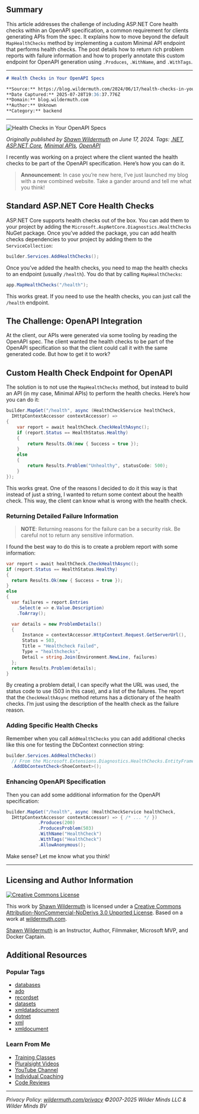 ## Summary
This article addresses the challenge of including ASP.NET Core health checks within an OpenAPI specification, a common requirement for clients generating APIs from the spec. It explains how to move beyond the default `MapHealthChecks` method by implementing a custom Minimal API endpoint that performs health checks. The post details how to return rich problem reports with failure information and how to properly annotate this custom endpoint for OpenAPI generation using `.Produces`, `.WithName`, and `.WithTags`.

---

```markdown
# Health Checks in Your OpenAPI Specs

**Source:** https://blog.wildermuth.com/2024/06/17/health-checks-in-your-open-api/
**Date Captured:** 2025-07-28T19:36:37.776Z
**Domain:** blog.wildermuth.com
**Author:** Unknown
**Category:** backend
```

---

![Health Checks in Your OpenAPI Specs](https://wilderminds.blob.core.windows.net/img/2024/06/17/cover.jpg)

*Originally published by [Shawn Wildermuth](/#contact) on June 17, 2024.*
*Tags: [.NET](/tags/.net/), [ASP.NET Core](/tags/asp.net-core/), [Minimal APIs](/tags/minimal-apis/), [OpenAPI](/tags/openapi/)*

I recently was working on a project where the client wanted the health checks to be part of the OpenAPI specification. Here’s how you can do it.

> **Announcement**: In case you’re new here, I’ve just launched my blog with a new combined website. Take a gander around and tell me what you think!

## Standard ASP.NET Core Health Checks

ASP.NET Core supports health checks out of the box. You can add them to your project by adding the `Microsoft.AspNetCore.Diagnostics.HealthChecks` NuGet package. Once you’ve added the package, you can add health checks dependencies to your project by adding them to the `ServiceCollection`:

```csharp
builder.Services.AddHealthChecks();
```

Once you’ve added the health checks, you need to map the health checks to an endpoint (usually `/health`). You do that by calling `MapHealthChecks`:

```csharp
app.MapHealthChecks("/health");
```

This works great. If you need to use the health checks, you can just call the `/health` endpoint.

## The Challenge: OpenAPI Integration

At the client, our APIs were generated via some tooling by reading the OpenAPI spec. The client wanted the health checks to be part of the OpenAPI specification so that the client could call it with the same generated code. But how to get it to work?

## Custom Health Check Endpoint for OpenAPI

The solution is to not use the `MapHealthChecks` method, but instead to build an API (in my case, Minimal APIs) to perform the health checks. Here’s how you can do it:

```csharp
builder.MapGet("/health", async (HealthCheckService healthCheck, 
  IHttpContextAccessor contextAccessor) =>
{
    var report = await healthCheck.CheckHealthAsync();
    if (report.Status == HealthStatus.Healthy)
    {
        return Results.Ok(new { Success = true });
    }
    else 
    {
        return Results.Problem("Unhealthy", statusCode: 500);
    }
});
```

This works great. One of the reasons I decided to do it this way is that instead of just a string, I wanted to return some context about the health check. This way, the client can know what is wrong with the health check.

### Returning Detailed Failure Information

> **NOTE**: Returning reasons for the failure can be a security risk. Be careful not to return any sensitive information.

I found the best way to do this is to create a problem report with some information:

```csharp
var report = await healthCheck.CheckHealthAsync();
if (report.Status == HealthStatus.Healthy)
{
  return Results.Ok(new { Success = true });
}
else
{
  var failures = report.Entries
    .Select(e => e.Value.Description)
    .ToArray();

  var details = new ProblemDetails()
  {
      Instance = contextAccessor.HttpContext.Request.GetServerUrl(),
      Status = 503,
      Title = "Healthcheck Failed",
      Type = "healthchecks",
      Detail = string.Join(Environment.NewLine, failures)
  };
  return Results.Problem(details);
}
```

By creating a problem detail, I can specify what the URL was used, the status code to use (503 in this case), and a list of the failures. The report that the `CheckHealthAsync` method returns has a dictionary of the health checks. I’m just using the description of the health check as the failure reason.

### Adding Specific Health Checks

Remember when you call `AddHealthChecks` you can add additional checks like this one for testing the DbContext connection string:

```csharp
builder.Services.AddHealthChecks()
  // From the Microsoft.Extensions.Diagnostics.HealthChecks.EntityFrameworkCore package
  .AddDbContextCheck<ShoeContext>();
```

### Enhancing OpenAPI Specification

Then you can add some additional information for the OpenAPI specification:

```csharp
builder.MapGet("/health", async (HealthCheckService healthCheck, 
  IHttpContextAccessor contextAccessor) => { /* ... */ })
            .Produces(200)
            .ProducesProblem(503)
            .WithName("HealthCheck")
            .WithTags("HealthCheck")
            .AllowAnonymous();
```

Make sense? Let me know what you think!

---

## Licensing and Author Information

[![Creative Commons License](http://i.creativecommons.org/l/by-nc-nd/3.0/88x31.png)](http://creativecommons.org/licenses/by-nc-nd/3.0/)

This work by [Shawn Wildermuth](//wildermuth.com) is licensed under a [Creative Commons Attribution-NonCommercial-NoDerivs 3.0 Unported License](http://creativecommons.org/licenses/by-nc-nd/3.0/). Based on a work at [wildermuth.com](//wildermuth.com).

[Shawn Wildermuth](https://wildermuth.com/hireme) is an Instructor, Author, Filmmaker, Microsoft MVP, and Docker Captain.

## Additional Resources

### Popular Tags

*   [databases](/tags/databases)
*   [ado](/tags/ado)
*   [recordset](/tags/recordset)
*   [datasets](/tags/datasets)
*   [xmldatadocument](/tags/xmldatadocument)
*   [dotnet](/tags/dotnet)
*   [xml](/tags/xml)
*   [xmldocument](/tags/xmldocument)

### Learn From Me

*   [Training Classes](https://wilderminds.com/training)
*   [Pluralsight Videos](https://shawnl.ink/psauthor)
*   [YouTube Channel](https://shawnl.ink/yt)
*   [Individual Coaching](https://wilderminds.com/hireme/coaching/)
*   [Code Reviews](https://wilderminds.com/hireme/codereviews/)

---

*Privacy Policy: [wildermuth.com/privacy](/privacy)*
*©2007-2025 Wilder Minds LLC & Wilder Minds BV*
```